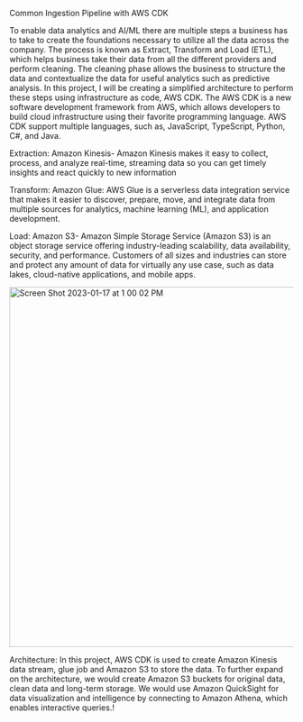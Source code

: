 Common Ingestion Pipeline with AWS CDK

To enable data analytics and AI/ML there are multiple steps a business has to take to create the foundations necessary to utilize all the data across the company. The process is known as Extract, Transform and Load (ETL), which helps business take their data from all the different providers and perform cleaning. The cleaning phase allows the business to structure the data and contextualize the data for useful analytics such as predictive analysis. In this project, I will be creating a simplified architecture to perform these steps using infrastructure as code, AWS CDK. The AWS CDK is a new software development framework from AWS, which allows developers to build cloud infrastructure using their favorite programming language. AWS CDK support multiple languages, such as, JavaScript, TypeScript, Python, C#, and Java.

Extraction: 
Amazon Kinesis- Amazon Kinesis makes it easy to collect, process, and analyze real-time, streaming data so you can get timely insights and react quickly to new information 

Transform: 
Amazon Glue: AWS Glue is a serverless data integration service that makes it easier to discover, prepare, move, and integrate data from multiple sources for analytics, machine learning (ML), and application development.

Load: 
Amazon S3- Amazon Simple Storage Service (Amazon S3) is an object storage service offering industry-leading scalability, data availability, security, and performance. Customers of all sizes and industries can store and protect any amount of data for virtually any use case, such as data lakes, cloud-native applications, and mobile apps.

<img width="639" alt="Screen Shot 2023-01-17 at 1 00 02 PM" src="https://user-images.githubusercontent.com/33004407/212976433-46f21e55-ce21-4737-a53a-fc6f01e6da9e.png">

Architecture: In this project, AWS CDK is used to create Amazon Kinesis data stream, glue job and Amazon S3 to store the data. To further expand on the architecture, we would create Amazon S3 buckets for original data, clean data and long-term storage. We would use Amazon QuickSight for data visualization and intelligence by connecting to Amazon Athena, which enables interactive queries.!



